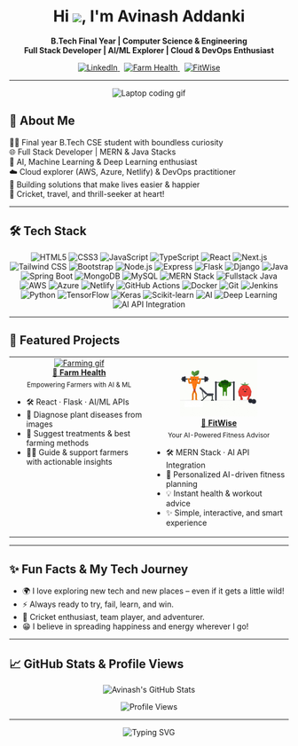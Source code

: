 <h1 align="center">
  Hi <img src="https://media.giphy.com/media/hvRJCLFzcasrR4ia7z/giphy.gif" width="36" style="vertical-align:middle"/>, I'm Avinash Addanki
</h1>
<p align="center">
  <b>B.Tech Final Year | Computer Science & Engineering</b><br>
  <b>Full Stack Developer | AI/ML Explorer | Cloud & DevOps Enthusiast</b>
</p>

<p align="center">
  <a href="https://www.linkedin.com/in/avinash-addanki/" target="_blank">
    <img src="https://img.shields.io/badge/LinkedIn-Connect-blue?style=for-the-badge&logo=linkedin&logoColor=white" alt="LinkedIn" height="32"/>
  </a>
  &nbsp;
  <a href="https://farmhealth.netlify.app/" target="_blank">
    <img src="https://img.shields.io/badge/Farm%20Health-Live-green?style=for-the-badge&logo=react&logoColor=white" alt="Farm Health" height="32"/>
  </a>
  &nbsp;
  <a href="https://fitwise.netlify.app/" target="_blank">
    <img src="https://img.shields.io/badge/FitWise-Live-orange?style=for-the-badge&logo=python&logoColor=white" alt="FitWise" height="32"/>
  </a>
</p>

---

<div align="center">
  <img src="https://media.giphy.com/media/du3J3cXyzhj75IOgvA/giphy.gif" width="110" alt="Laptop coding gif"/>
</div>

## 🚀 About Me

👨‍💻 Final year B.Tech CSE student with boundless curiosity  
🌐 Full Stack Developer | MERN & Java Stacks  
🤖 AI, Machine Learning & Deep Learning enthusiast  
☁️ Cloud explorer (AWS, Azure, Netlify) & DevOps practitioner  
🎯 Building solutions that make lives easier & happier  
🏏 Cricket, travel, and thrill-seeker at heart!

---

## 🛠️ Tech Stack

<p align="center">
  <img src="https://img.shields.io/badge/HTML5-E44D26?style=for-the-badge&logo=html5&logoColor=white" alt="HTML5"/>
  <img src="https://img.shields.io/badge/CSS3-1572B6?style=for-the-badge&logo=css3&logoColor=white" alt="CSS3"/>
  <img src="https://img.shields.io/badge/JavaScript-F7DF1E?style=for-the-badge&logo=javascript&logoColor=black" alt="JavaScript"/>
  <img src="https://img.shields.io/badge/TypeScript-3178C6?style=for-the-badge&logo=typescript&logoColor=white" alt="TypeScript"/>
  <img src="https://img.shields.io/badge/React-61DAFB?style=for-the-badge&logo=react&logoColor=black" alt="React"/>
  <img src="https://img.shields.io/badge/Next.js-000?style=for-the-badge&logo=nextdotjs&logoColor=white" alt="Next.js"/>
  <img src="https://img.shields.io/badge/Tailwind-06B6D4?style=for-the-badge&logo=tailwindcss&logoColor=white" alt="Tailwind CSS"/>
  <img src="https://img.shields.io/badge/Bootstrap-7952B3?style=for-the-badge&logo=bootstrap&logoColor=white" alt="Bootstrap"/>
  <img src="https://img.shields.io/badge/Node.js-339933?style=for-the-badge&logo=nodedotjs&logoColor=white" alt="Node.js"/>
  <img src="https://img.shields.io/badge/Express-000?style=for-the-badge&logo=express&logoColor=white" alt="Express"/>
  <img src="https://img.shields.io/badge/Flask-000?style=for-the-badge&logo=flask&logoColor=white" alt="Flask"/>
  <img src="https://img.shields.io/badge/Django-092E20?style=for-the-badge&logo=django&logoColor=white" alt="Django"/>
  <img src="https://img.shields.io/badge/Java-007396?style=for-the-badge&logo=java&logoColor=white" alt="Java"/>
  <img src="https://img.shields.io/badge/Spring%20Boot-6DB33F?style=for-the-badge&logo=springboot&logoColor=white" alt="Spring Boot"/>
  <img src="https://img.shields.io/badge/MongoDB-47A248?style=for-the-badge&logo=mongodb&logoColor=white" alt="MongoDB"/>
  <img src="https://img.shields.io/badge/MySQL-4479A1?style=for-the-badge&logo=mysql&logoColor=white" alt="MySQL"/>
  <img src="https://img.shields.io/badge/MERN%20Stack-3FA037?style=for-the-badge" alt="MERN Stack"/>
  <img src="https://img.shields.io/badge/Fullstack%20Java-007396?style=for-the-badge&logo=java" alt="Fullstack Java"/>
  <img src="https://img.shields.io/badge/AWS-232F3E?style=for-the-badge&logo=amazonaws&logoColor=white" alt="AWS"/>
  <img src="https://img.shields.io/badge/Azure-0078D4?style=for-the-badge&logo=microsoftazure&logoColor=white" alt="Azure"/>
  <img src="https://img.shields.io/badge/Netlify-00C7B7?style=for-the-badge&logo=netlify&logoColor=white" alt="Netlify"/>
  <img src="https://img.shields.io/badge/GitHub%20Actions-2088FF?style=for-the-badge&logo=githubactions&logoColor=white" alt="GitHub Actions"/>
  <img src="https://img.shields.io/badge/Docker-2496ED?style=for-the-badge&logo=docker&logoColor=white" alt="Docker"/>
  <img src="https://img.shields.io/badge/Git-F05032?style=for-the-badge&logo=git&logoColor=white" alt="Git"/>
  <img src="https://img.shields.io/badge/Jenkins-D24939?style=for-the-badge&logo=jenkins&logoColor=white" alt="Jenkins"/>
  <img src="https://img.shields.io/badge/Python-3776AB?style=for-the-badge&logo=python&logoColor=white" alt="Python"/>
  <img src="https://img.shields.io/badge/TensorFlow-FF6F00?style=for-the-badge&logo=tensorflow&logoColor=white" alt="TensorFlow"/>
  <img src="https://img.shields.io/badge/Keras-D00000?style=for-the-badge&logo=keras&logoColor=white" alt="Keras"/>
  <img src="https://img.shields.io/badge/Scikit--Learn-F7931E?style=for-the-badge&logo=scikitlearn&logoColor=white" alt="Scikit-learn"/>
  <img src="https://img.shields.io/badge/Artificial%20Intelligence-7E57C2?style=for-the-badge" alt="AI"/>
  <img src="https://img.shields.io/badge/Deep%20Learning-1565C0?style=for-the-badge" alt="Deep Learning"/>
  <img src="https://img.shields.io/badge/AI%20API%20Integration-FF9800?style=for-the-badge" alt="AI API Integration"/>
</p>

---

## 🌟 Featured Projects

<table>
  <tr>
    <td width="50%" align="center" valign="top">
      <a href="https://farmhealth.netlify.app/" target="_blank">
        <img src="https://raw.githubusercontent.com/avinash776/avinash776/857d8e7ace325ce6738da2a5501900780aeaf60d/assets/Farm%20Workers%20Food%20GIF%20by%20Denyse%C2%AE.gif" width="140" alt="Farming gif"/><br>
        <b>🌱 Farm Health</b>
      </a>
      <br>
      <sub>Empowering Farmers with AI & ML</sub>
      <ul align="left">
        <li>🛠️ React · Flask · AI/ML APIs</li>
        <li>📸 Diagnose plant diseases from images</li>
        <li>🌾 Suggest treatments & best farming methods</li>
        <li>👨‍🌾 Guide & support farmers with actionable insights</li>
      </ul>
    </td>
    <td width="50%" align="center" valign="top">
      <a href="https://fitwise.netlify.app/" target="_blank">
        <img src="https://raw.githubusercontent.com/avinash776/avinash776/857d8e7ace325ce6738da2a5501900780aeaf60d/assets/Workout%20Gym%20GIF%20by%20Framesequence.gif" width="140" alt="Fitness gif"/><br>
        <b>💪 FitWise</b>
      </a>
      <br>
      <sub>Your AI-Powered Fitness Advisor</sub>
      <ul align="left">
        <li>🛠️ MERN Stack · AI API Integration</li>
        <li>🤖 Personalized AI-driven fitness planning</li>
        <li>💡 Instant health & workout advice</li>
        <li>✨ Simple, interactive, and smart experience</li>
      </ul>
    </td>
  </tr>
</table>

---

## ✨ Fun Facts & My Tech Journey

- 🌍 I love exploring new tech and new places – even if it gets a little wild!
- ⚡ Always ready to try, fail, learn, and win.
- 🏏 Cricket enthusiast, team player, and adventurer.
- 😁 I believe in spreading happiness and energy wherever I go!

---

## 📈 GitHub Stats & Profile Views

<p align="center">
  <img src="https://github-readme-stats.vercel.app/api?username=avinash776&show_icons=true&theme=tokyonight" alt="Avinash's GitHub Stats" height="180"/>
</p>

<p align="center">
  <img src="https://komarev.com/ghpvc/?username=avinash776&style=for-the-badge&color=blue" alt="Profile Views"/>
</p>

---

<p align="center">
  <img src="https://readme-typing-svg.demolab.com?font=Fira+Code&size=26&pause=1000&color=0A66C2&background=FFFFFF00&center=true&vCenter=true&width=700&height=80&lines=Let's+connect+and+build+something+amazing!;Stay+curious+.+Stay+happy+.+Spread+joy+%F0%9F%9A%80"
  alt="Typing SVG"/>
</p>
